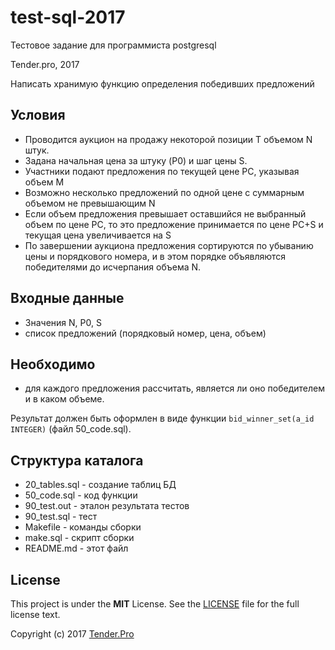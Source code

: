 
# test-sql-2017
Тестовое задание для программиста postgresql

Tender.pro, 2017

Написать хранимую функцию определения победивших предложений

## Условия

* Проводится аукцион на продажу некоторой позиции T объемом N штук.
* Задана начальная цена за штуку (P0) и шаг цены S.
* Участники подают предложения по текущей цене PC, указывая объем M
* Возможно несколько предложений по одной цене с суммарным объемом не превышающим N
* Если объем предложения превышает оставшийся не выбранный объем по цене PC, то это предложение принимается по цене PC+S и текущая цена увеличивается на S
* По завершении аукциона предложения сортируются по убыванию цены и порядкового номера, и в этом порядке объявляются победителями до исчерпания объема N.

## Входные данные

* Значения N, P0, S
* список предложений (порядковый номер, цена, объем)

## Необходимо

* для каждого предложения рассчитать, является ли оно победителем и в каком объеме.

Результат должен быть оформлен в виде функции `bid_winner_set(a_id INTEGER)` (файл 50_code.sql).

## Структура каталога

* 20_tables.sql - создание таблиц БД
* 50_code.sql - код функции
* 90_test.out - эталон результата тестов
* 90_test.sql - тест
* Makefile - команды сборки
* make.sql - скрипт сборки
* README.md - этот файл

License
-------

This project is under the **MIT** License. See the [LICENSE](LICENSE) file for the full license text.

Copyright (c) 2017 [Tender.Pro](http://www.tender.pro)
